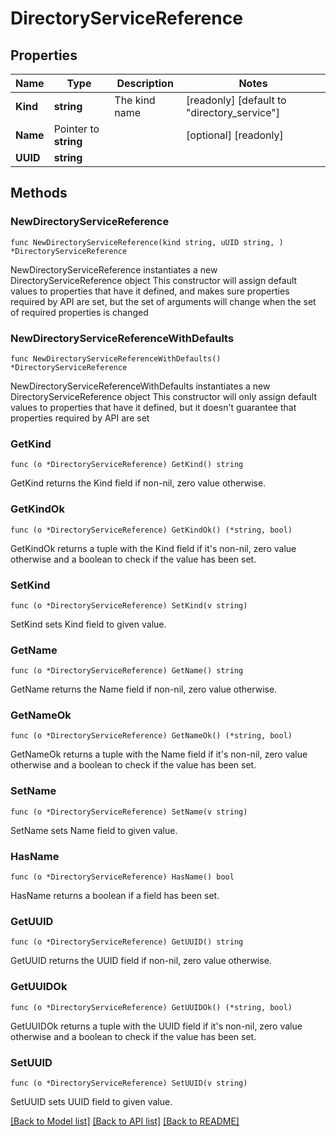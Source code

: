 # DirectoryServiceReference

## Properties

Name | Type | Description | Notes
------------ | ------------- | ------------- | -------------
**Kind** | **string** | The kind name | [readonly] [default to "directory_service"]
**Name** | Pointer to **string** |  | [optional] [readonly] 
**UUID** | **string** |  | 

## Methods

### NewDirectoryServiceReference

`func NewDirectoryServiceReference(kind string, uUID string, ) *DirectoryServiceReference`

NewDirectoryServiceReference instantiates a new DirectoryServiceReference object
This constructor will assign default values to properties that have it defined,
and makes sure properties required by API are set, but the set of arguments
will change when the set of required properties is changed

### NewDirectoryServiceReferenceWithDefaults

`func NewDirectoryServiceReferenceWithDefaults() *DirectoryServiceReference`

NewDirectoryServiceReferenceWithDefaults instantiates a new DirectoryServiceReference object
This constructor will only assign default values to properties that have it defined,
but it doesn't guarantee that properties required by API are set

### GetKind

`func (o *DirectoryServiceReference) GetKind() string`

GetKind returns the Kind field if non-nil, zero value otherwise.

### GetKindOk

`func (o *DirectoryServiceReference) GetKindOk() (*string, bool)`

GetKindOk returns a tuple with the Kind field if it's non-nil, zero value otherwise
and a boolean to check if the value has been set.

### SetKind

`func (o *DirectoryServiceReference) SetKind(v string)`

SetKind sets Kind field to given value.


### GetName

`func (o *DirectoryServiceReference) GetName() string`

GetName returns the Name field if non-nil, zero value otherwise.

### GetNameOk

`func (o *DirectoryServiceReference) GetNameOk() (*string, bool)`

GetNameOk returns a tuple with the Name field if it's non-nil, zero value otherwise
and a boolean to check if the value has been set.

### SetName

`func (o *DirectoryServiceReference) SetName(v string)`

SetName sets Name field to given value.

### HasName

`func (o *DirectoryServiceReference) HasName() bool`

HasName returns a boolean if a field has been set.

### GetUUID

`func (o *DirectoryServiceReference) GetUUID() string`

GetUUID returns the UUID field if non-nil, zero value otherwise.

### GetUUIDOk

`func (o *DirectoryServiceReference) GetUUIDOk() (*string, bool)`

GetUUIDOk returns a tuple with the UUID field if it's non-nil, zero value otherwise
and a boolean to check if the value has been set.

### SetUUID

`func (o *DirectoryServiceReference) SetUUID(v string)`

SetUUID sets UUID field to given value.



[[Back to Model list]](../README.md#documentation-for-models) [[Back to API list]](../README.md#documentation-for-api-endpoints) [[Back to README]](../README.md)


